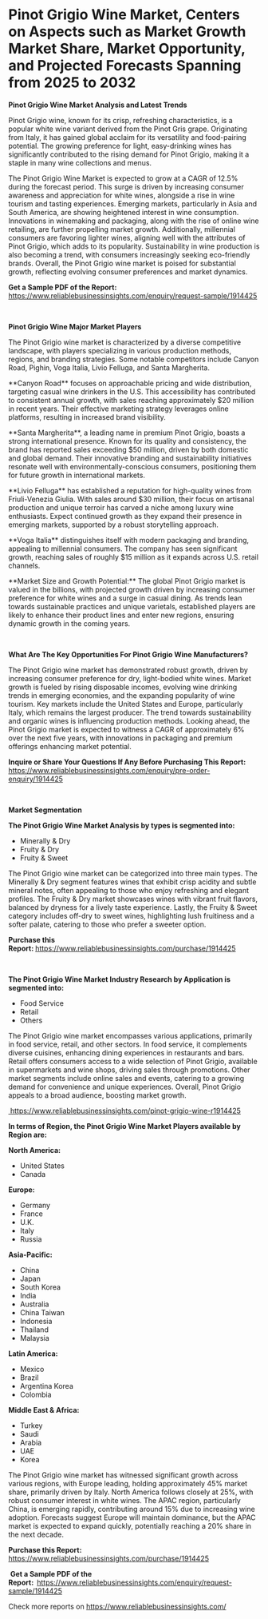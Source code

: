 <p><h1>Pinot Grigio Wine Market, Centers on Aspects such as Market Growth Market Share, Market Opportunity, and Projected Forecasts Spanning from 2025 to 2032</h1></p><p><strong>Pinot Grigio Wine Market Analysis and Latest Trends</strong></p>
<p><p>Pinot Grigio wine, known for its crisp, refreshing characteristics, is a popular white wine variant derived from the Pinot Gris grape. Originating from Italy, it has gained global acclaim for its versatility and food-pairing potential. The growing preference for light, easy-drinking wines has significantly contributed to the rising demand for Pinot Grigio, making it a staple in many wine collections and menus.</p><p>The Pinot Grigio Wine Market is expected to grow at a CAGR of 12.5% during the forecast period. This surge is driven by increasing consumer awareness and appreciation for white wines, alongside a rise in wine tourism and tasting experiences. Emerging markets, particularly in Asia and South America, are showing heightened interest in wine consumption. Innovations in winemaking and packaging, along with the rise of online wine retailing, are further propelling market growth. Additionally, millennial consumers are favoring lighter wines, aligning well with the attributes of Pinot Grigio, which adds to its popularity. Sustainability in wine production is also becoming a trend, with consumers increasingly seeking eco-friendly brands. Overall, the Pinot Grigio wine market is poised for substantial growth, reflecting evolving consumer preferences and market dynamics.</p></p>
<p><strong>Get a Sample PDF of the Report:&nbsp;</strong> <a href="https://www.reliablebusinessinsights.com/enquiry/request-sample/1914425?utm_campaign=3053&utm_medium=2&utm_source=Github&utm_content=ia&utm_term=07042025&utm_id=pinot-grigio-wine">https://www.reliablebusinessinsights.com/enquiry/request-sample/1914425</a></p>
<p>&nbsp;</p>
<p><strong>Pinot Grigio Wine Major Market Players</strong></p>
<p><p>The Pinot Grigio wine market is characterized by a diverse competitive landscape, with players specializing in various production methods, regions, and branding strategies. Some notable competitors include Canyon Road, Pighin, Voga Italia, Livio Felluga, and Santa Margherita.</p><p>**Canyon Road** focuses on approachable pricing and wide distribution, targeting casual wine drinkers in the U.S. This accessibility has contributed to consistent annual growth, with sales reaching approximately $20 million in recent years. Their effective marketing strategy leverages online platforms, resulting in increased brand visibility.</p><p>**Santa Margherita**, a leading name in premium Pinot Grigio, boasts a strong international presence. Known for its quality and consistency, the brand has reported sales exceeding $50 million, driven by both domestic and global demand. Their innovative branding and sustainability initiatives resonate well with environmentally-conscious consumers, positioning them for future growth in international markets.</p><p>**Livio Felluga** has established a reputation for high-quality wines from Friuli-Venezia Giulia. With sales around $30 million, their focus on artisanal production and unique terroir has carved a niche among luxury wine enthusiasts. Expect continued growth as they expand their presence in emerging markets, supported by a robust storytelling approach.</p><p>**Voga Italia** distinguishes itself with modern packaging and branding, appealing to millennial consumers. The company has seen significant growth, reaching sales of roughly $15 million as it expands across U.S. retail channels.</p><p>**Market Size and Growth Potential:** The global Pinot Grigio market is valued in the billions, with projected growth driven by increasing consumer preference for white wines and a surge in casual dining. As trends lean towards sustainable practices and unique varietals, established players are likely to enhance their product lines and enter new regions, ensuring dynamic growth in the coming years.</p></p>
<p>&nbsp;</p>
<p><strong>What Are The Key Opportunities For Pinot Grigio Wine Manufacturers?</strong></p>
<p><p>The Pinot Grigio wine market has demonstrated robust growth, driven by increasing consumer preference for dry, light-bodied white wines. Market growth is fueled by rising disposable incomes, evolving wine drinking trends in emerging economies, and the expanding popularity of wine tourism. Key markets include the United States and Europe, particularly Italy, which remains the largest producer. The trend towards sustainability and organic wines is influencing production methods. Looking ahead, the Pinot Grigio market is expected to witness a CAGR of approximately 6% over the next five years, with innovations in packaging and premium offerings enhancing market potential.</p></p>
<p><strong>Inquire or Share Your Questions If Any Before Purchasing This Report:</strong> <a href="https://www.reliablebusinessinsights.com/enquiry/pre-order-enquiry/1914425?utm_campaign=3053&utm_medium=2&utm_source=Github&utm_content=ia&utm_term=07042025&utm_id=pinot-grigio-wine">https://www.reliablebusinessinsights.com/enquiry/pre-order-enquiry/1914425</a></p>
<p>&nbsp;</p>
<p><strong>Market Segmentation</strong></p>
<p><strong>The Pinot Grigio Wine Market Analysis by types is segmented into:</strong></p>
<p><ul><li>Minerally & Dry</li><li>Fruity & Dry</li><li>Fruity & Sweet</li></ul></p>
<p><p>The Pinot Grigio wine market can be categorized into three main types. The Minerally & Dry segment features wines that exhibit crisp acidity and subtle mineral notes, often appealing to those who enjoy refreshing and elegant profiles. The Fruity & Dry market showcases wines with vibrant fruit flavors, balanced by dryness for a lively taste experience. Lastly, the Fruity & Sweet category includes off-dry to sweet wines, highlighting lush fruitiness and a softer palate, catering to those who prefer a sweeter option.</p></p>
<p><strong>Purchase this Report:&nbsp;</strong><a href="https://www.reliablebusinessinsights.com/purchase/1914425?utm_campaign=3053&utm_medium=2&utm_source=Github&utm_content=ia&utm_term=07042025&utm_id=pinot-grigio-wine">https://www.reliablebusinessinsights.com/purchase/1914425</a></p>
<p>&nbsp;</p>
<p><strong>The Pinot Grigio Wine Market Industry Research by Application is segmented into:</strong></p>
<p><ul><li>Food Service</li><li>Retail</li><li>Others</li></ul></p>
<p><p>The Pinot Grigio wine market encompasses various applications, primarily in food service, retail, and other sectors. In food service, it complements diverse cuisines, enhancing dining experiences in restaurants and bars. Retail offers consumers access to a wide selection of Pinot Grigio, available in supermarkets and wine shops, driving sales through promotions. Other market segments include online sales and events, catering to a growing demand for convenience and unique experiences. Overall, Pinot Grigio appeals to a broad audience, boosting market growth.</p></p>
<p><a href="https://www.reliablebusinessinsights.com/pinot-grigio-wine-r1914425?utm_campaign=3053&utm_medium=2&utm_source=Github&utm_content=ia&utm_term=07042025&utm_id=pinot-grigio-wine">&nbsp;https://www.reliablebusinessinsights.com/pinot-grigio-wine-r1914425</a></p>
<p><strong>In terms of Region, the Pinot Grigio Wine Market Players available by Region are:</strong></p>
<p>
    <p> <strong> North America: </strong>
        <ul>
            <li>United States</li>
            <li>Canada</li>
        </ul>
        </p> 
    <p> <strong> Europe: </strong>
        <ul>
            <li>Germany</li>
            <li>France</li>
            <li>U.K.</li>
            <li>Italy</li>
            <li>Russia</li>
        </ul>
        </p> 
    <p> <strong> Asia-Pacific: </strong>
        <ul>
            <li>China</li>
            <li>Japan</li>
            <li>South Korea</li>
            <li>India</li>
            <li>Australia</li>
            <li>China Taiwan</li>
            <li>Indonesia</li>
            <li>Thailand</li>
            <li>Malaysia</li>
        </ul>
        </p> 
    <p> <strong> Latin America: </strong>
        <ul>
            <li>Mexico</li>
            <li>Brazil</li>
            <li>Argentina Korea</li>
            <li>Colombia</li>
        </ul>
        </p> 
    <p> <strong> Middle East & Africa: </strong>
        <ul>
            <li>Turkey</li>
            <li>Saudi</li>
            <li>Arabia</li>
            <li>UAE</li>
            <li>Korea</li>
        </ul>
    </p>
    </p>
<p><p>The Pinot Grigio wine market has witnessed significant growth across various regions, with Europe leading, holding approximately 45% market share, primarily driven by Italy. North America follows closely at 25%, with robust consumer interest in white wines. The APAC region, particularly China, is emerging rapidly, contributing around 15% due to increasing wine adoption. Forecasts suggest Europe will maintain dominance, but the APAC market is expected to expand quickly, potentially reaching a 20% share in the next decade.</p></p>
<p><strong>Purchase this Report: </strong><a href="https://www.reliablebusinessinsights.com/purchase/1914425?utm_campaign=3053&utm_medium=2&utm_source=Github&utm_content=ia&utm_term=07042025&utm_id=pinot-grigio-wine">https://www.reliablebusinessinsights.com/purchase/1914425</a></p>
<p>&nbsp;<strong>Get a Sample PDF of the Report:&nbsp;&nbsp;</strong><a href="https://www.reliablebusinessinsights.com/enquiry/request-sample/1914425?utm_campaign=3053&utm_medium=2&utm_source=Github&utm_content=ia&utm_term=07042025&utm_id=pinot-grigio-wine">https://www.reliablebusinessinsights.com/enquiry/request-sample/1914425</a></p>
<p><strong></strong></p>
<p>Check more reports on <a href="https://www.reliablebusinessinsights.com/?utm_campaign=3053&utm_medium=2&utm_source=Github&utm_content=ia&utm_term=07042025&utm_id=pinot-grigio-wine">https://www.reliablebusinessinsights.com/</a></p>